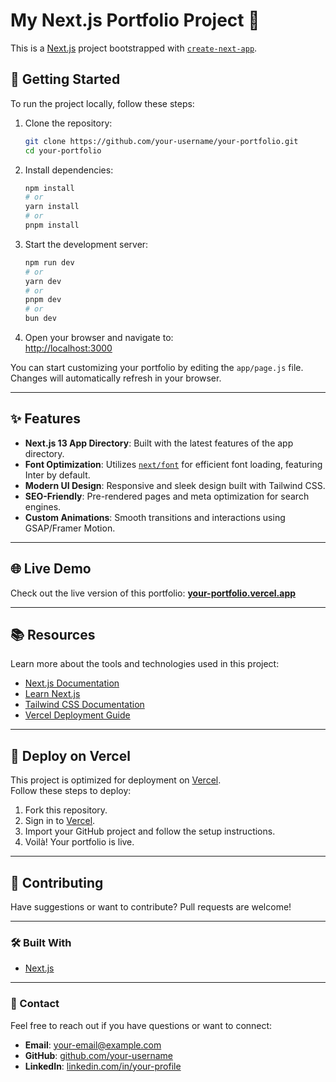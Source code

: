 # My Next.js Portfolio Project 🌟  

This is a [Next.js](https://nextjs.org/) project bootstrapped with [`create-next-app`](https://github.com/vercel/next.js/tree/canary/packages/create-next-app).  

## 🚀 Getting Started  

To run the project locally, follow these steps:  

1. Clone the repository:  
   ```bash  
   git clone https://github.com/your-username/your-portfolio.git  
   cd your-portfolio  
   ```  

2. Install dependencies:  
   ```bash  
   npm install  
   # or  
   yarn install  
   # or  
   pnpm install  
   ```  

3. Start the development server:  
   ```bash  
   npm run dev  
   # or  
   yarn dev  
   # or  
   pnpm dev  
   # or  
   bun dev  
   ```  

4. Open your browser and navigate to:  
   [http://localhost:3000](http://localhost:3000)  

You can start customizing your portfolio by editing the `app/page.js` file. Changes will automatically refresh in your browser.  

---

## ✨ Features  

- **Next.js 13 App Directory**: Built with the latest features of the app directory.  
- **Font Optimization**: Utilizes [`next/font`](https://nextjs.org/docs/basic-features/font-optimization) for efficient font loading, featuring Inter by default.  
- **Modern UI Design**: Responsive and sleek design built with Tailwind CSS.  
- **SEO-Friendly**: Pre-rendered pages and meta optimization for search engines.  
- **Custom Animations**: Smooth transitions and interactions using GSAP/Framer Motion.  

---

## 🌐 Live Demo  

Check out the live version of this portfolio: [**your-portfolio.vercel.app**](https://your-portfolio.vercel.app)  

---

## 📚 Resources  

Learn more about the tools and technologies used in this project:  

- [Next.js Documentation](https://nextjs.org/docs)  
- [Learn Next.js](https://nextjs.org/learn)  
- [Tailwind CSS Documentation](https://tailwindcss.com/docs)  
- [Vercel Deployment Guide](https://nextjs.org/docs/deployment)  

---

## 🚀 Deploy on Vercel  

This project is optimized for deployment on [Vercel](https://vercel.com).  
Follow these steps to deploy:  

1. Fork this repository.  
2. Sign in to [Vercel](https://vercel.com).  
3. Import your GitHub project and follow the setup instructions.  
4. Voilà! Your portfolio is live.  

---

## 🤝 Contributing  

Have suggestions or want to contribute? Pull requests are welcome!  

---

### 🛠 Built With  

- [Next.js](https://nextjs.org/)  

---

### 📧 Contact  

Feel free to reach out if you have questions or want to connect:  
- **Email**: your-email@example.com  
- **GitHub**: [github.com/your-username](https://github.com/your-username)  
- **LinkedIn**: [linkedin.com/in/your-profile](https://linkedin.com/in/your-profile)  

